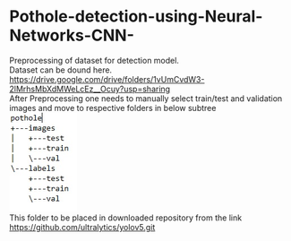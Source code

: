 # Pothole-detection-using-Neural-Networks-CNN-
Preprocessing of dataset for detection model.
<br>Dataset can be dound here.
<br>https://drive.google.com/drive/folders/1vUmCvdW3-2lMrhsMbXdMWeLcEz__Ocuy?usp=sharing
<br>After Preprocessing one needs to manually select train/test and validation images and move to respective folders in below subtree
<br>
![Tree](Tree.jpg)
<br>This folder to be placed in downloaded repository from the link https://github.com/ultralytics/yolov5.git
